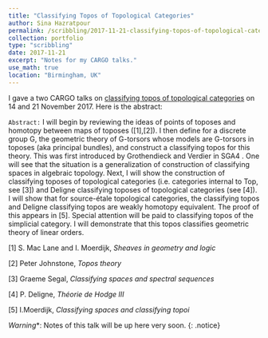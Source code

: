 ```yaml
---
title: "Classifying Topos of Topological Categories"
author: Sina Hazratpour
permalink: /scribbling/2017-11-21-classifying-topos-of-topological-categories
collection: portfolio
type: "scribbling"
date: 2017-11-21
excerpt: "Notes for my CARGO talks."
use_math: true
location: "Birmingham, UK"
---
```


I gave a two CARGO talks on [classifying topos of topological categories](http://talks.bham.ac.uk/talk/index/2991) on 14 and 21 November 2017. Here is the abstract: 

`Abstract:` I will begin by reviewing the ideas of points of toposes and homotopy between maps of toposes ([1],[2]). I then define for a discrete group G, the geometric theory of G-torsors whose models are G-torsors in toposes (aka principal bundles), and construct a classifying topos for this theory. This was first introduced by Grothendieck and Verdier in SGA4 . One will see that the situation is a generalization of construction of classifying spaces in algebraic topology. Next, I will show the construction of classifying toposes of topological categories (i.e. categories internal to Top, see [3]) and Deligne classifying toposes of topological categories (see [4]). I will show that for source-étale topological categories, the classifying topos and Deligne classifying topos are weakly homotopy equivalent. The proof of this appears in [5]. Special attention will be paid to classifying topos of the simplicial category. I will demonstrate that this topos classifies geometric theory of linear orders.

[1] S. Mac Lane and I. Moerdijk, _Sheaves in geometry and logic_ 

[2] Peter Johnstone, _Topos theory_ 

[3] Graeme Segal, _Classifying spaces and spectral sequences_

[4] P. Deligne, _Théorie de Hodge III_

[5] I.Moerdijk, _Classifying spaces and classifying topoi_


*Warning**: <i class="fa fa-file-pdf-o" aria-hidden="true"></i> Notes of this talk will be up here very soon.
{: .notice}


